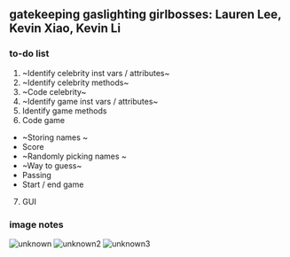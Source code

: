 gatekeeping gaslighting girlbosses: Lauren Lee, Kevin Xiao, Kevin Li
---
### to-do list
1. ~Identify celebrity inst vars / attributes~  
2. ~Identify celebrity methods~  
3. ~Code celebrity~  
4. ~Identify game inst vars / attributes~
5. Identify game methods  
6. Code game  
* ~Storing names  ~
* Score  
* ~Randomly picking names ~ 
* ~Way to guess~  
* Passing  
* Start / end game  

7. GUI

### image notes
![unknown](https://user-images.githubusercontent.com/58864927/165413834-cab70e29-5125-40f9-a637-86ea844972f2.png)
![unknown2](https://user-images.githubusercontent.com/58864927/165413839-2b2b3c5b-c86e-4e32-95d4-22be2371ae1a.png)
![unknown3](https://user-images.githubusercontent.com/58864927/165416805-cc070596-3e0e-4697-9a5f-436f7a987a52.png)
